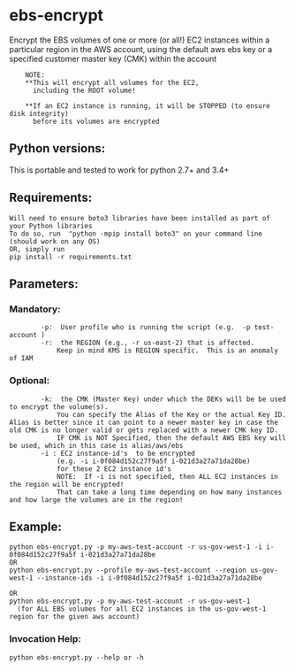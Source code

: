 # ebs-encrypt
Encrypt the EBS volumes of one or more (or all!) EC2 instances within a particular region in the AWS account, using the default aws ebs key or a specified customer master key (CMK) within the account


        NOTE:
        **This will encrypt all volumes for the EC2,
          including the ROOT volume!

        **If an EC2 instance is running, it will be STOPPED (to ensure disk integrity)
          before its volumes are encrypted

## Python versions:  
This is portable and tested to work for python 2.7+ and 3.4+

## Requirements:
    Will need to ensure boto3 libraries have been installed as part of your Python libraries
    To do so, run  "python -mpip install boto3" on your command line (should work on any OS)
    OR, simply run
    pip install -r requirements.txt

## Parameters: 

### Mandatory:
            -p:  User profile who is running the script (e.g.  -p test-account )
            -r:  the REGION (e.g., -r us-east-2) that is affected.  
                Keep in mind KMS is REGION specific.  This is an anomaly of IAM 
### Optional:
            -k:  the CMK (Master Key) under which the DEKs will be be used to encrypt the volume(s). 
                You can specify the Alias of the Key or the actual Key ID.  Alias is better since it can point to a newer master key in case the old CMK is no longer valid or gets replaced with a newer CMK key ID. 
                IF CMK is NOT Specified, then the default AWS EBS key will be used, which in this case is alias/aws/ebs
            -i : EC2 instance-id's  to be encrypted 
                (e.g. -i i-0f084d152c27f9a5f i-021d3a27a71da28be) 
                for these 2 EC2 instance id's
                NOTE:  If -i is not specified, then ALL EC2 instances in the region will be encrypted!  
                That can take a long time depending on how many instances and how large the volumes are in the region!

## Example:
    python ebs-encrypt.py -p my-aws-test-account -r us-gov-west-1 -i i-0f084d152c27f9a5f i-021d3a27a71da28be
    OR
    python ebs-encrypt.py --profile my-aws-test-account --region us-gov-west-1 --instance-ids -i i-0f084d152c27f9a5f i-021d3a27a71da28be
    
    OR
    python ebs-encrypt.py -p my-aws-test-account -r us-gov-west-1  
      (for ALL EBS volumes for all EC2 instances in the us-gov-west-1 region for the given aws account)

### Invocation Help:
    python ebs-encrypt.py --help or -h